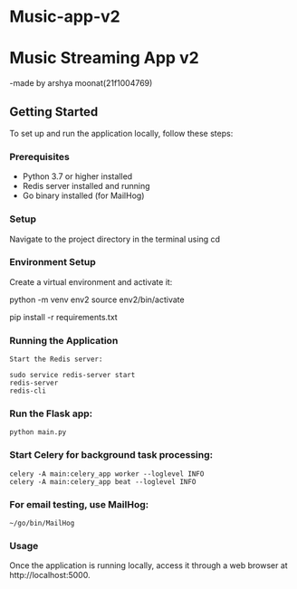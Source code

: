 # Music-app-v2
# Music Streaming App v2
-made by
arshya moonat(21f1004769)

## Getting Started

To set up and run the application locally, follow these steps:

### Prerequisites

- Python 3.7 or higher installed
- Redis server installed and running
- Go binary installed (for MailHog)

### Setup
 Navigate to the project directory in the terminal using cd

### Environment Setup

Create a virtual environment and activate it:

python -m venv env2
source env2/bin/activate

pip install -r requirements.txt

### Running the Application
    Start the Redis server:

    sudo service redis-server start
    redis-server
    redis-cli

### Run the Flask app:

    python main.py

### Start Celery for background task processing:

    celery -A main:celery_app worker --loglevel INFO
    celery -A main:celery_app beat --loglevel INFO

### For email testing, use MailHog:

    ~/go/bin/MailHog

### Usage
Once the application is running locally, access it through a web browser at http://localhost:5000.
